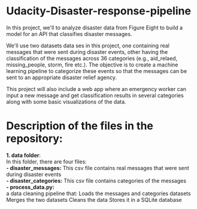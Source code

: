 # Udacity-Disaster-response-pipeline
In this project, we'll to analyze disaster data from Figure Eight to build a model for an API that classifies disaster messages.

We'll use two datasets data ses in this project, one containing real messages that were sent during disaster events, other having the classification of the messages across 36 categories (e.g., aid_relaed, missing_people, storm, fire etc.). The objective is to create a machine learning pipeline to categorize these events so that the messages can be sent to an appropriate disaster relief agency.

This project will also include a web app where an emergency worker can input a new message and get classification results in several categories along with some basic visualizations of the data.

# Description of the files in the repository: <br/>
**1. data folder**: <br/>
In this folder, there are four files: <br/>
**- disaster_messages:** This csv file contains real messages that were sent during disaster events <br/>
**- disaster_categories:** This csv file contains categories of the messages <br/>
**- process_data.py:**  
a data cleaning pipeline that:
Loads the messages and categories datasets
Merges the two datasets
Cleans the data
Stores it in a SQLite database
